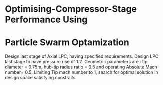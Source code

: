 # Optimising-Compressor-Stage Performance Using 
# Particle Swarm Optamization 

Design last stage of Axial LPC, having specified requirements. Design LPC last stage to have pressure rise of 1.2. Geometric parameters are : tip diameter = 0.75m, hub-tip radius ratio = 0.5 and operating Absolute Mach number= 0.5. Limiting Tip mach number to 1, search for optimal solution in design space satisfying constraits
